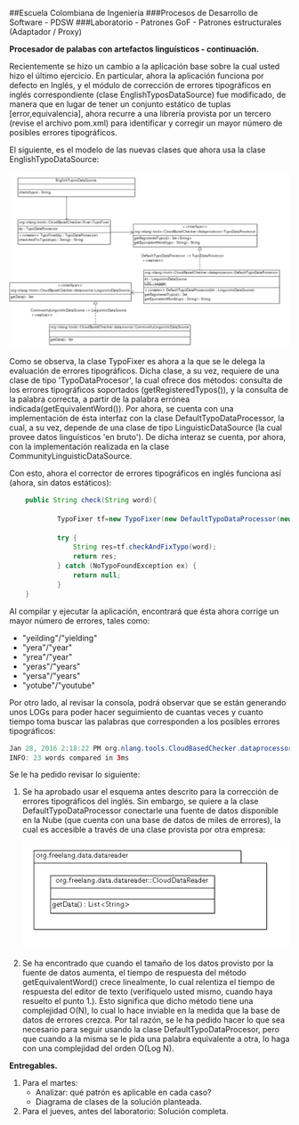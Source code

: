 ##Escuela Colombiana de Ingeniería
###Procesos de Desarrollo de Software - PDSW
###Laboratorio - Patrones GoF - Patrones estructurales (Adaptador / Proxy)

__Procesador de palabas con artefactos linguísticos - continuación.__

Recientemente se hizo un cambio a la aplicación base sobre la cual usted hizo el último ejercicio. En particular, ahora la aplicación funciona por defecto en Inglés, y el módulo de corrección de errores tipográficos en inglés correspondiente (clase EnglishTyposDataSource) fue modificado, de manera que en lugar de tener un conjunto estático de tuplas [error,equivalencia], ahora recurre a una librería provista por un tercero (revise el archivo pom.xml) para identificar y corregir un mayor número de posibles errores tipográficos.

El siguiente, es el modelo de las nuevas clases que ahora usa la clase EnglishTypoDataSource:

![alt text](img/Model2.png)

Como se observa, la clase TypoFixer es ahora a la que se le delega la evaluación de errores tipográficos. Dicha clase, a su vez, requiere de una clase de tipo 'TypoDataProcesor', la cual ofrece dos métodos: consulta de los errores tipográficos soportados (getRegisteredTypos()), y la consulta de la palabra correcta, a partir de la palabra errónea indicada(getEquivalentWord()). Por ahora, se cuenta con una implementación de ésta interfaz con la clase DefaultTypoDataProcessor, la cual, a su vez, depende de una clase de tipo LinguisticDataSource (la cual provee datos linguísticos 'en bruto'). De dicha interaz se cuenta, por ahora, con la implementación realizada en la clase CommunityLinguisticDataSource.

Con esto, ahora el corrector de errores tipográficos en inglés funciona así (ahora, sin datos estáticos):

```java
	public String check(String word){
            
            TypoFixer tf=new TypoFixer(new DefaultTypoDataProcessor(new CommunityLinguisticDataSource()));
            
            try {
                String res=tf.checkAndFixTypo(word);
                return res;
            } catch (NoTypoFoundException ex) {
                return null;
            }
	}
```

Al compilar y ejecutar la aplicación, encontrará que ésta ahora corrige un mayor número de errores, tales como:

* "yeilding"/"yielding"
* "yera"/"year"
* "yrea"/"year"
* "yeras"/"years"
* "yersa"/"years"
* "yotube"/"youtube"

Por otro lado, al revisar la consola, podrá observar que se están generando unos LOGs para poder hacer seguimiento de cuantas veces y cuanto tiempo toma buscar las palabras que corresponden a los posibles errores tipográficos:

```java
Jan 28, 2016 2:18:22 PM org.nlang.tools.CloudBasedChecker.dataprocessor.DefaultTypoDataProcessor getEquivalentWord
INFO: 23 words compared in 3ms
```

Se le ha pedido revisar lo siguiente:

1. Se ha aprobado usar el esquema antes descrito para la corrección de errores tipográficos del inglés. Sin embargo, se quiere a la clase DefaultTypoDataProcessor conectarle una fuente de datos disponible en la Nube (que cuenta con una base de datos de miles de errores), la cual es accesible a través de una clase provista por otra empresa:

	![alt text](img/NewModule.png)

2. Se ha encontrado que cuando el tamaño de los datos provisto por la fuente de datos aumenta, el tiempo de respuesta del método getEquivalentWord() crece linealmente, lo cual relentiza el tiempo de respuesta del editor de texto (verifíquelo usted mismo, cuando haya resuelto el punto 1.). Esto significa que dicho método tiene una complejidad O(N), lo cual lo hace inviable en la medida que la base de datos de errores crezca. Por tal razón, se le ha pedido hacer lo que sea necesario para seguir usando la clase DefaultTypoDataProcesor, pero que cuando a la misma se le pida una palabra equivalente a otra, lo haga con una complejidad del orden O(Log N). 


__Entregables.__

1. Para el martes:
	* Analizar: qué patrón es aplicable en cada caso?
	* Diagrama de clases de la solución planteada.
2. Para el jueves, antes del laboratorio: Solución completa.
